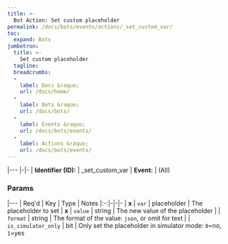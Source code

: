 ```yaml
---
title: >-
  Bot Action: Set custom placeholder
permalink: /docs/bots/events/actions/_set_custom_var/
toc:
  expand: Bots
jumbotron:
  title: >-
    Set custom placeholder
  tagline: 
  breadcrumbs:
  -
    label: Docs &raquo;
    url: /docs/home/
  -
    label: Bots &raquo;
    url: /docs/bots/
  -
    label: Events &raquo;
    url: /docs/bots/events/
  -
    label: Actions &raquo;
    url: /docs/bots/events/
---
```


|---
|-|-
| **Identifier (ID):** | _set_custom_var
| **Event:** | (All)

### Params

|---
| Req'd | Key | Type | Notes 
|:-:|-|-|-
| **x** | `var` | placeholder | The placeholder to set
| **x** | `value` | string | The new value of the placeholder
|  | `format` | string | The format of the value: `json`, or omit for text
|  | `is_simulator_only` | bit | Only set the placeholder in simulator mode: `0`=no, `1`=yes
